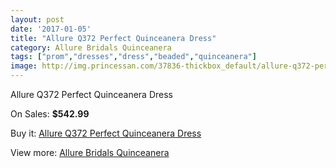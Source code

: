 ```yaml
---
layout: post
date: '2017-01-05'
title: "Allure Q372 Perfect Quinceanera Dress"
category: Allure Bridals Quinceanera
tags: ["prom","dresses","dress","beaded","quinceanera"]
image: http://img.princessan.com/37836-thickbox_default/allure-q372-perfect-quinceanera-dress.jpg
---
```

Allure Q372 Perfect Quinceanera Dress

On Sales: **$542.99**
<a href="https://www.princessan.com/en/allure-bridals-quinceanera/17566-allure-q372-perfect-quinceanera-dress.html"><amp-img layout="responsive" width="600" height="600" src="//img.princessan.com/37836-thickbox_default/allure-q372-perfect-quinceanera-dress.jpg" alt="Allure Q372 Perfect Quinceanera Dress 0" /></a>
<a href="https://www.princessan.com/en/allure-bridals-quinceanera/17566-allure-q372-perfect-quinceanera-dress.html"><amp-img layout="responsive" width="600" height="600" src="//img.princessan.com/37838-thickbox_default/allure-q372-perfect-quinceanera-dress.jpg" alt="Allure Q372 Perfect Quinceanera Dress 1" /></a>
<a href="https://www.princessan.com/en/allure-bridals-quinceanera/17566-allure-q372-perfect-quinceanera-dress.html"><amp-img layout="responsive" width="600" height="600" src="//img.princessan.com/37837-thickbox_default/allure-q372-perfect-quinceanera-dress.jpg" alt="Allure Q372 Perfect Quinceanera Dress 2" /></a>

Buy it: [Allure Q372 Perfect Quinceanera Dress](https://www.princessan.com/en/allure-bridals-quinceanera/17566-allure-q372-perfect-quinceanera-dress.html "Allure Q372 Perfect Quinceanera Dress")

View more: [Allure Bridals Quinceanera](https://www.princessan.com/en/3-allure-bridals-quinceanera "Allure Bridals Quinceanera")